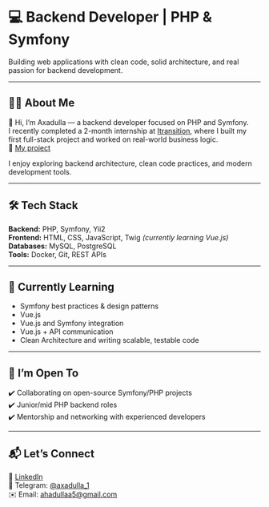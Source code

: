 # 💻 Backend Developer | PHP & Symfony

Building web applications with clean code, solid architecture, and real passion for backend development.

---

## 👨‍💻 About Me

👋 Hi, I’m Axadulla — a backend developer focused on PHP and Symfony.  
I recently completed a 2-month internship at [Itransition](https://itransition.com), where I built my first full-stack project and worked on real-world business logic.  
🔗 [My project](https://github.com/Axadulla/course-project-3)

I enjoy exploring backend architecture, clean code practices, and modern development tools.

---

## 🛠️ Tech Stack

**Backend:** PHP, Symfony, Yii2  
**Frontend:** HTML, CSS, JavaScript, Twig *(currently learning Vue.js)*  
**Databases:** MySQL, PostgreSQL  
**Tools:** Docker, Git, REST APIs

---

## 🎯 Currently Learning

- Symfony best practices & design patterns
- Vue.js
- Vue.js and Symfony integration  
- Vue.js + API communication  
- Clean Architecture and writing scalable, testable code  

---

## 🌱 I’m Open To

✔️ Collaborating on open-source Symfony/PHP projects  
✔️ Junior/mid PHP backend roles  
✔️ Mentorship and networking with experienced developers  

---

## 📬 Let’s Connect

🔗 [LinkedIn](https://www.linkedin.com/in/axadullaabduxamidov/)  
💬 Telegram: [@axadulla_1](https://t.me/axadulla_1)  
✉️ Email: ahadullaa5@gmail.com
